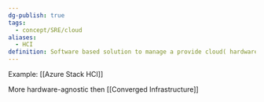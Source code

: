 ```yaml
---
dg-publish: true
tags:
  - concept/SRE/cloud
aliases:
  - HCI
definition: Software based solution to manage a provide cloud( hardware agnostic)
---
```

Example: [[Azure Stack HCI]]

More hardware-agnostic then [[Converged Infrastructure]]
